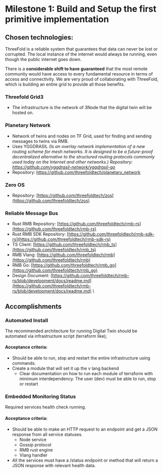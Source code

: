 # Milestone 1: Build and Setup the first primitive implementation

## Chosen technologies:


ThreeFold is a reliable system that guarantees that data can never be lost or corrupted. The local instance of the internet would always be running, even though the public internet goes down. 

There is a **considerable shift to have guaranteed** that the most remote community would have access to every fundamental resource in terms of access and connectivity. We are very proud of collaborating with ThreeFold, which is building an entire grid to provide all those benefits.


### Threefold Grid3

* The infrastructure is the network of 3Node that the digital twin will be hosted on.

### Planetary Network

* Network of twins and nodes on TF Grid, used for finding and sending messages to twins via RMB.
* Uses YGGDRASIL _(Is an overlay network implementation of a new routing scheme for mesh networks. It is designed to be a future-proof decentralized alternative to the structured routing protocols commonly used today on the Internet and other networks.) Repository: https://github.com/yggdrasil-network/yggdrasil-go_
* Repository: https://github.com/threefoldtech/planetary_network

### Zero OS

* Repository: [https://github.com/threefoldtech/zos](https://github.com/threefoldtech/zos)

### Reliable Message Bus

* Rust RMB Repository: [https://github.com/threefoldtech/rmb-rs](https://github.com/threefoldtech/rmb-rs) 
* Rust RMB SDK Repository: [https://github.com/threefoldtech/rmb-sdk-rs](https://github.com/threefoldtech/rmb-sdk-rs) 
* TS Client: [https://github.com/threefoldtech/rmb_ts](https://github.com/threefoldtech/rmb_ts) 
* RMB Vlang: [https://github.com/threefoldtech/rmb](https://github.com/threefoldtech/rmb) 
* RMB Go: [https://github.com/threefoldtech/rmb_go](https://github.com/threefoldtech/rmb_go) 
* Design Document: [https://github.com/threefoldtech/rmb-rs/blob/development/docs/readme.md](https://github.com/threefoldtech/rmb-rs/blob/development/docs/readme.md)  \



## Accomplishments

### Automated Install

The recommended architecture for running Digital Twin should be automated via infrastructure script (terraform like);

#### Acceptance criteria:

* Should be able to run, stop and restart the entire infrastructure using commands.
* Create a module that will set it up the v lang backend 
    * Clear documentation on how to run each module of terraform with minimum interdependency. The user (dev) must be able to run, stop or restart 

### Embedded Monitoring Status

Required services health check running.

#### Acceptance criteria:

* Should be able to make an HTTP request to an endpoint and get a JSON response from all service statuses.
    * Node service 
    * Gossip protocol 
    * RMB rust engine 
    * Vlang handler 
* All the services must have a /status endpoint or method that will return a JSON response with relevant health data.

